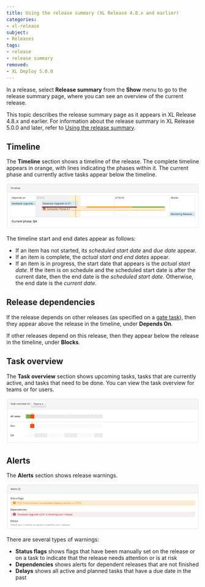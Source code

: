 ```yaml
---
title: Using the release summary (XL Release 4.8.x and earlier)
categories:
- xl-release
subject:
- Releases
tags:
- release
- release summary
removed:
- XL Deploy 5.0.0
---
```


In a release, select **Release summary** from the **Show** menu to go to the release summary page, where you can see an overview of the current release.

This topic describes the release summary page as it appears in XL Release 4.8.x and earlier. For information about the release summary in XL Release 5.0.0 and later, refer to [Using the release summary](/xl-release/how-to/using-the-release-summary.html).

## Timeline

The **Timeline** section shows a timeline of the release. The complete timeline appears in orange, with lines indicating the phases within it. The current phase and currently active tasks appear below the timeline.

![Release Summary Timeline](../images/summary-timeline.png)

The timeline start and end dates appear as follows:

* If an item has not started, its *scheduled start date* and *due date* appear.
* If an item is complete, the *actual start and end dates* appear.
* If an item is in progress, the start date that appears is the *actual start date*. If the item is on schedule and the scheduled start date is after the current date, then the end date is the *scheduled start date*. Otherwise, the end date is the *current date*.

## Release dependencies

If the release depends on other releases (as specified on a [gate task](/xl-release/how-to/create-a-gate-task.html)), then they appear above the release in the timeline, under **Depends On**.

If other releases depend on this release, then they appear below the release in the timeline, under **Blocks**.

## Task overview

The **Task overview** section shows upcoming tasks, tasks that are currently active, and tasks that need to be done. You can view the task overview for teams or for users.

![Release Summary Task overview](../images/summary-tasks.png)

## Alerts

The **Alerts** section shows release warnings.

![Release Summary Task overview](../images/summary-alerts.png)

There are several types of warnings:

* **Status flags** shows flags that have been manually set on the release or on a task to indicate that the release needs attention or is at risk
* **Dependencies** shows alerts for dependent releases that are not finished
* **Delays** shows all active and planned tasks that have a due date in the past
